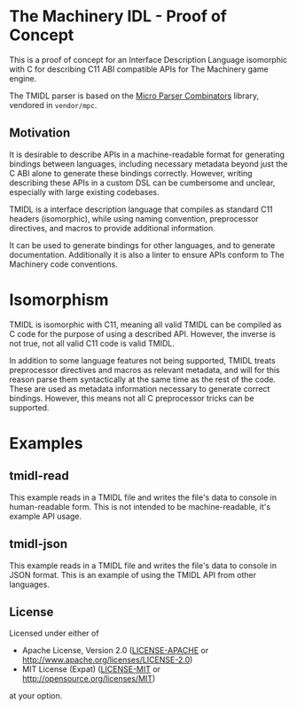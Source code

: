 # The Machinery IDL - Proof of Concept

This is a proof of concept for an Interface Description Language isomorphic with C for describing
C11 ABI compatible APIs for The Machinery game engine.

The TMIDL parser is based on the [Micro Parser Combinators](https://github.com/orangeduck/mpc)
library, vendored in `vendor/mpc`.

## Motivation

It is desirable to describe APIs in a machine-readable format for generating bindings between
languages, including necessary metadata beyond just the C ABI alone to generate these bindings
correctly.
However, writing describing these APIs in a custom DSL can be cumbersome and unclear, especially
with large existing codebases.

TMIDL is a interface description language that compiles as standard C11 headers (isomorphic), while
using naming convention, preprocessor directives, and macros to provide additional information.

It can be used to generate bindings for other languages, and to generate documentation.
Additionally it is also a linter to ensure APIs conform to The Machinery code conventions.

# Isomorphism

TMIDL is isomorphic with C11, meaning all valid TMIDL can be compiled as C code for the purpose of
using a described API.
However, the inverse is not true, not all valid C11 code is valid TMIDL.

In addition to some language features not being supported, TMIDL treats preprocessor directives and
macros as relevant metadata, and will for this reason parse them syntactically at the same time as
the rest of the code.
These are used as metadata information necessary to generate correct bindings.
However, this means not all C preprocessor tricks can be supported.

# Examples

## tmidl-read

This example reads in a TMIDL file and writes the file's data to console in human-readable form.
This is not intended to be machine-readable, it's example API usage.

## tmidl-json

This example reads in a TMIDL file and writes the file's data to console in JSON format.
This is an example of using the TMIDL API from other languages.

## License

Licensed under either of

- Apache License, Version 2.0 ([LICENSE-APACHE](LICENSE-APACHE) or http://www.apache.org/licenses/LICENSE-2.0)
- MIT License (Expat) ([LICENSE-MIT](LICENSE-MIT) or http://opensource.org/licenses/MIT)

at your option.
